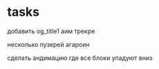 # tasks

добавить og_title1
аим трекре

несколько пузерей
агароин

сделать андимацию где все блоки упадуют вниз

